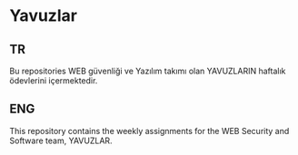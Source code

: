 # Yavuzlar


## TR
Bu repositories WEB güvenliği ve Yazılım takımı olan YAVUZLARIN haftalık ödevlerini içermektedir.


## ENG
This repository contains the weekly assignments for the WEB Security and Software team, YAVUZLAR.
